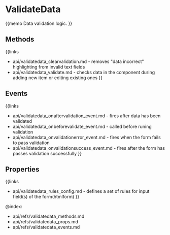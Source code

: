 ValidateData 
=============

{{memo Data validation logic. }}


Methods
-------

{{links
- api/validatedata_clearvalidation.md - removes "data incorrect" highlighting from invalid text fields
- api/validatedata_validate.md - checks data in the component during adding new item or editing existing ones
}}


Events
------

{{links
- api/validatedata_onaftervalidation_event.md - fires after data has been validated
- api/validatedata_onbeforevalidate_event.md - called before runing validation
- api/validatedata_onvalidationerror_event.md - fires when the form fails to pass validation
- api/validatedata_onvalidationsuccess_event.md - fires after the form has passes validation successfully
}}


Properties
----------

{{links
- api/validatedata_rules_config.md - defines a set of rules for input field(s) of the form(htmlform)
}}




@index:
- api/refs/validatedata_methods.md
- api/refs/validatedata_props.md
- api/refs/validatedata_events.md

